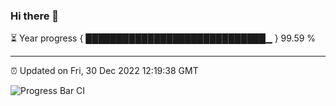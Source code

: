 ### Hi there 👋

⏳ Year progress { █████████████████████████████▁ } 99.59 %

---

⏰ Updated on Fri, 30 Dec 2022 12:19:38 GMT

![Progress Bar CI](https://github.com/liununu/liununu/workflows/Progress%20Bar%20CI/badge.svg)
